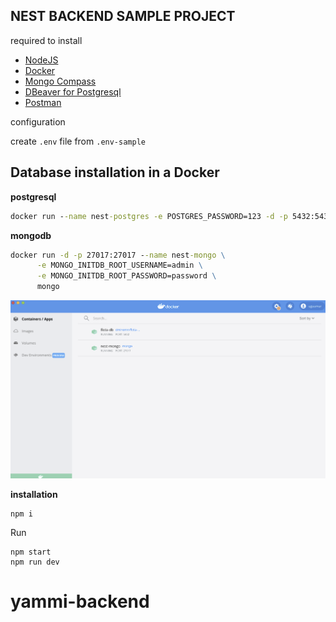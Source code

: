 ## NEST BACKEND SAMPLE PROJECT

required to install

- [NodeJS](https://nodejs.org/en/download/)
- [Docker](https://www.docker.com/products/docker-desktop)
- [Mongo Compass](https://www.mongodb.com/products/compass)
- [DBeaver for Postgresql](https://dbeaver.io/)
- [Postman](https://www.postman.com/downloads/)

configuration

create `.env` file from `.env-sample`

## Database installation in a Docker

**postgresql**

```cmd
docker run --name nest-postgres -e POSTGRES_PASSWORD=123 -d -p 5432:5432 postgres
```

**mongodb**

```cmd
docker run -d -p 27017:27017 --name nest-mongo \
      -e MONGO_INITDB_ROOT_USERNAME=admin \
      -e MONGO_INITDB_ROOT_PASSWORD=password \
      mongo
```

![docker](./docker.png)

**installation**

```
npm i
```

Run

```
npm start
npm run dev
```
# yammi-backend
